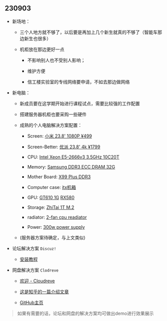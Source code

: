## 230903

- 新场地：

    - 三个人地方就不够了，以后要是再加上几个新生就真的不够了（智能车那边新生也很多）

	- 机柜放在那边更好一点

	    - 不影响别人也不受别人影响；

		- 维护方便

		- 信工楼实验室的专线网络要申请，不如去那边做网络

- 新电脑：

    - 新成员要在这学期开始进行课程试点，需要比较强的工作配置

	- 搭建服务器机柜也要采购一些硬件

	- 成熟的个人电脑解决方案配置：

	    - Screen: [小米 23.8' 1080P ¥499](https://item.jd.com/100013455568.html)

		- Screen-Better: [优派 23.8' 4k ¥1799](https://item.jd.com/100003928805.html)

	    - CPU: [Intel Xeon E5-2666v3 3.5GHz 10C20T](https://item.taobao.com/item.htm?spm=a1z0d.6639537/tb.1997196601.64.6bbd7484ehTYDF&id=676271555594)

	    - Memory: [Samsung DDR3 ECC DRAM 32G](https://item.taobao.com/item.htm?spm=a1z0d.6639537/tb.1997196601.54.6bbd7484ehTYDF&id=725197139324)

		- Mother Board: [X99 Plus DDR3](https://item.taobao.com/item.htm?spm=a1z0d.6639537/tb.1997196601.74.6bbd7484ehTYDF&id=674482778619)

		- Computer case: [itx机箱](https://item.taobao.com/item.htm?spm=a1z0d.6639537/tb.1997196601.24.6bbd7484ehTYDF&id=691279013191)

		- GPU: [GT610 1G](https://item.taobao.com/item.htm?spm=a21n57.1.0.0.3e5b523cK0w6hL&id=670429373828&ns=1&abbucket=9#detail) [RX580](https://item.taobao.com/item.htm?spm=a21n57.1.0.0.5893523c1MbqK4&id=689755217384&ns=1&abbucket=7#detail)

		- Storage: [ZhiTai 1T M.2](https://detail.tmall.com/item.htm?spm=a1z0d.6639537/tb.1997196601.44.4e837484ad8MNb&id=683698636898)

		- radiator: [2-fan cpu readiator](https://item.taobao.com/item.htm?spm=a1z0d.6639537/tb.1997196601.14.4e837484ad8MNb&id=720931227251)

		- Power: [300w power supply](://item.taobao.com/item.htm?spm=a1z0d.6639537/tb.1997196601.14.4e837484ad8MNb&id=720931227251)

	- (服务器方案待确定，与上文类似)

- 论坛解决方案 `Discuz!` 

    - [安装教程](http://www.dismall.com/thread-15912-1-1.html)

- 网盘解决方案 `Clodreve` 

    - [欢迎 - Cloudreve](https://docs.cloudreve.org/)

    - [这是知乎的一篇介绍文章](https://zhuanlan.zhihu.com/p/400234735)

	- [GitHub主页](https://github.com/cloudreve/Cloudreve)

> 如果有需要的话，论坛和网盘的解决方案均可做出demo进行效果展示
